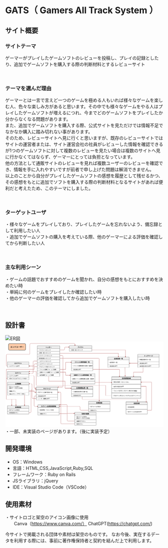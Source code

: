 # GATS（ Gamers All Track System ）
## サイト概要
### サイトテーマ
ゲーマーがプレイしたゲームソフトのレビューを投稿し、プレイの記録としたり、追加でゲームソフトを購入する際の判断材料とするレビューサイト  

​
### テーマを選んだ理由
ゲーマーとは一言で言えど一つのゲームを極める人もいれば様々なゲームを楽しむ人、色々な楽しみ方があると思います。その中でも様々なゲームをやる人はプレイしたゲームソフトが増えるにつれ、今までどのゲームソフトをプレイしたか分からなくなる問題があります。  
また、追加でゲームソフトを購入する際、公式サイトを見ただけでは情報不足でなかなか購入に踏み切れない事があります。  
そのため、レビューサイトへ見に行くと思いますが、既存のレビューサイトではサイトの運営者または、サイト運営会社の社員がレビューした情報を確認できるが1つのゲームソフトに対して複数のレビューを見たい場合は複数のサイトへ見に行かなくてはならず、ゲーマーにとっては負担となっています。  
他の方法として通販サイトのレビューを見れば複数ユーザーのレビューを確認でき、情報を手に入れやすいですが前者で申し上げた問題は解消できません。  
以上のことから自分がプレイしたゲームソフトの感想を履歴として残せるかつ、その感想をもとに追加でソフトを購入する際の判断材料となるサイトがあれば便利だと考えたため、このテーマにしました。

​
### ターゲットユーザ
・様々なゲームをプレイしており、プレイしたゲームを忘れないよう、備忘録として利用したい人  
・追加でゲームソフトの購入を考えている際、他のゲーマーによる評価を確認してから判断したい人  

​
### 主な利用シーン
・ゲームの話題でおすすめのゲームを聞かれ、自分の感想をもとにおすすめを決めたい時  
・単純に何のゲームをプレイしたか確認したい時  
・他のゲーマーの評価を確認してから追加でゲームソフトを購入したい時  

​
## 設計書
![ER図](docs/images/GATS_ER図.drawio.png)
![UI Flow_ユーザー](docs/images/UIFlows_ユーザー.drawio.png)
・一部、未実装のページがあります。（後に実装予定）
​
## 開発環境
- OS：Windows
- 言語：HTML,CSS,JavaScript,Ruby,SQL
- フレームワーク：Ruby on Rails
- JSライブラリ：jQuery
- IDE：Visual Studio Code（VSCode）
​
## 使用素材
・サイトロゴと架空のアイコン画像に使用  
　　Canva（https://www.canva.com/）
    ChatGPT(https://chatgpt.com/)

今サイトで掲載される団体や素材は架空のものです。
なお今後、実在するデータを利用する際には、事前に著作権保持者と契約を結んだ上で利用します。
